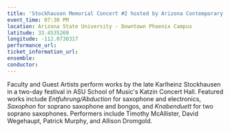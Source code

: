 ```yaml
---
title: 'Stockhausen Memorial Concert #2 hosted by Arizona Contemporary Music Ensemble at ASU'
event_time: 07:30 PM
location: Arizona State University - Downtown Phoenix Campus
latitude: 33.4535269
longitude: -112.0730317
performance_url: 
ticket_information_url: 
ensemble: 
conductor: 
---
```

Faculty and Guest Artists perform works by the late Karlheinz Stockhausen in a two-day festival in ASU School of Music's Katzin Concert Hall.  Featured works include *Entfuhrung/Abduction* for saxophone and electronics, *Saxophon* for soprano saxophone and bongos, and *Knabenduett* for two soprano saxophones.  Performers include Timothy McAllister, David Wegehaupt, Patrick Murphy, and Allison Dromgold.